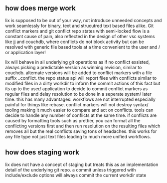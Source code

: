 ## how does merge work
lix is supposed to be out of your way, not introduce unneeded concepts and work seamlessly for binary, text and strucutred text based files alike. Git conflict markers and git conflict repo states with semi-locked flow is a constant cause of pain, also reflected in the design of other vsc systems like jj and couchdb, where conflicts do not block activity but can be resolved with generic file based tools at a time convenient to the user and / or application layer!

lix will behave in all underlying git operations as if no conflict exsisted, always picking a predictable version as winning revision, similar to couchdb. alternate versions will be added to conflict markers with a file suffix .<commit hash>.conflict. the repo status api will report files with conflicts similar to modified files in a dirty workdir to inform the commit actions of this fact but its up to the user/ application to decide to commit conflict markers as regular files and delay resolution to be done in a seperate system/ later time. this has many advantages: workflows are not interrupted especially painful for things like rebase. conflict markers will not destroy syntax/ tooling making it much easier to compare and act on conflicts. tools can decide to handle any number of conflicts at the same time. if conflicts are caused by formatting tools such as prettier, you can format all the conflicting versions first and then run resolution on the resulting files which removes all but the real conflicts saving tons of headaches. this works for any file type not just text files leading to much more unified workflows.

## how does staging work
lix does not have a concept of staging but treats this as an implementation detail of the underlying git repo. a commit unless triggered with include/exclude options will always commit the current workdir state